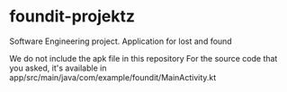 # foundit-projektz
Software Engineering project. Application for lost and found

We do not include the apk file in this repository
For the source code that you asked, it's available in app/src/main/java/com/example/foundit/MainActivity.kt
